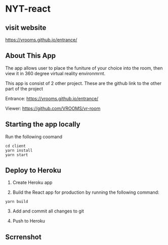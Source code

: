 # NYT-react

## visit website

https://vrooms.github.io/entrance/

## About This App

The app allows user to place the funiture of your choice into the room,
then view it in 360 degree virtual reality environmrnt.

This app is consist of 2 other project.
These are the github link to the other part of the project

Entrance: https://vrooms.github.io/entrance/

Viewer: https://github.com/VROOMS/vr-room

## Starting the app locally

Run the following coomand

```
cd client
yarn install
yarn start
```

## Deploy to Heroku

1. Create Heroku app

2. Build the React app for production by running the following command:

```
yarn build
```

3. Add and commit all changes to git

4. Push to Heroku

## Scrrenshot


